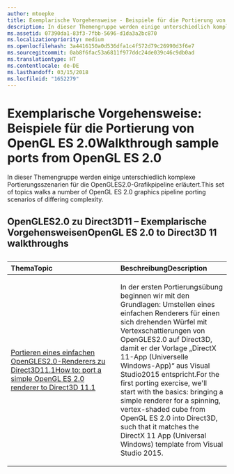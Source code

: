 ```yaml
---
author: mtoepke
title: Exemplarische Vorgehensweise - Beispiele für die Portierung von OpenGLES2.0
description: In dieser Themengruppe werden einige unterschiedlich komplexe Portierungsszenarien für die OpenGLES2.0-Grafikpipeline erläutert.
ms.assetid: 07390da1-83f3-7fbb-5696-d1da3a2bc870
ms.localizationpriority: medium
ms.openlocfilehash: 3a4416150a0d536dfa1c4f572d79c26990d3f6e7
ms.sourcegitcommit: 0ab8f6fac53a6811f977ddc24de039c46c9db0ad
ms.translationtype: HT
ms.contentlocale: de-DE
ms.lasthandoff: 03/15/2018
ms.locfileid: "1652279"
---
```

# <a name="walkthrough-sample-ports-from-opengl-es-20"></a><span data-ttu-id="c940a-103">Exemplarische Vorgehensweise: Beispiele für die Portierung von OpenGL ES 2.0</span><span class="sxs-lookup"><span data-stu-id="c940a-103">Walkthrough sample ports from OpenGL ES 2.0</span></span>



<span data-ttu-id="c940a-104">In dieser Themengruppe werden einige unterschiedlich komplexe Portierungsszenarien für die OpenGLES2.0-Grafikpipeline erläutert.</span><span class="sxs-lookup"><span data-stu-id="c940a-104">This set of topics walks a number of OpenGL ES 2.0 graphics pipeline porting scenarios of differing complexity.</span></span>

## <a name="opengl-es-20-to-direct3d-11-walkthroughs"></a><span data-ttu-id="c940a-105">OpenGLES2.0 zu Direct3D11 – Exemplarische Vorgehensweisen</span><span class="sxs-lookup"><span data-stu-id="c940a-105">OpenGL ES 2.0 to Direct3D 11 walkthroughs</span></span>

## 
<table>
<colgroup>
<col width="50%" />
<col width="50%" />
</colgroup>
<thead>
<tr class="header">
<th align="left"><span data-ttu-id="c940a-106">Thema</span><span class="sxs-lookup"><span data-stu-id="c940a-106">Topic</span></span></th>
<th align="left"><span data-ttu-id="c940a-107">Beschreibung</span><span class="sxs-lookup"><span data-stu-id="c940a-107">Description</span></span></th>
</tr>
</thead>
<tbody>
<tr class="odd">
<td align="left"><p><a href="port-a-simple-opengl-es-2-0-renderer-to-directx-11-1.md"><span data-ttu-id="c940a-108">Portieren eines einfachen OpenGLES2.0-Renderers zu Direct3D11.1</span><span class="sxs-lookup"><span data-stu-id="c940a-108">How to: port a simple OpenGL ES 2.0 renderer to Direct3D 11.1</span></span></a></p></td>
<td align="left"><p><span data-ttu-id="c940a-109">In der ersten Portierungsübung beginnen wir mit den Grundlagen: Umstellen eines einfachen Renderers für einen sich drehenden Würfel mit Vertexschattierungen von OpenGLES2.0 auf Direct3D, damit er der Vorlage „DirectX 11-App (Universelle Windows-App)“ aus Visual Studio2015 entspricht.</span><span class="sxs-lookup"><span data-stu-id="c940a-109">For the first porting exercise, we'll start with the basics: bringing a simple renderer for a spinning, vertex-shaded cube from OpenGL ES 2.0 into Direct3D, such that it matches the DirectX 11 App (Universal Windows) template from Visual Studio 2015.</span></span></p></td>
</tr>
</tbody>
</table>

 

 

 




